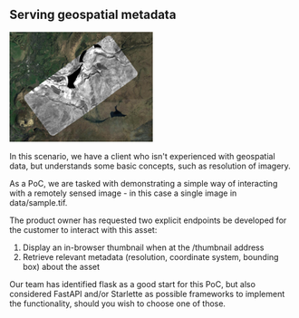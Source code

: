 ## Serving geospatial metadata

![S2 image](asset.png)

In this scenario, we have a client who isn't experienced with geospatial data, but understands some basic concepts, such as resolution of imagery.

As a PoC, we are tasked with demonstrating a simple way of interacting with a remotely sensed image - in this case a single image in data/sample.tif.

The product owner has requested two explicit endpoints be developed for the customer to interact with this asset:

1. Display an in-browser thumbnail when at the /thumbnail address
2. Retrieve relevant metadata (resolution, coordinate system, bounding box) about the asset

Our team has identified flask as a good start for this PoC, but also considered FastAPI and/or Starlette as possible frameworks to implement the functionality, should you wish to choose one of those.
